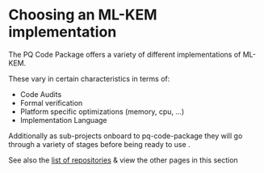 <!-- SPDX-License-Identifier: CC-BY-4.0 -->
# Choosing an ML-KEM implementation

The PQ Code Package offers a variety of different implementations of ML-KEM.

These vary in certain characteristics in terms of:

* Code Audits
* Formal verification
* Platform specific optimizations (memory, cpu, ...)
* Implementation Language

Additionally as sub-projects onboard to pq-code-package they will go through a variety of stages before being ready to use .

See also the [list of repositories](../contributing/repositories.md) & view the other pages in this section
